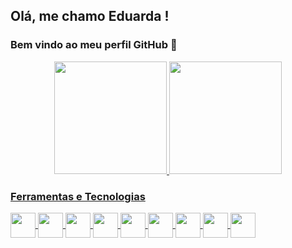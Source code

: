 ## Olá, me chamo Eduarda ! 
### Bem vindo ao meu perfil GitHub 👋

<div align="center">
<a href="https://github.com/eduardaisabele">
<img height="180em" src="https://github-readme-stats.vercel.app/api/top-langs/?username=eduardaisabele&layout=compact&langs_count=7&theme=radical"/>
<img height="180em" src="https://github-readme-stats.vercel.app/api?username=eduardaisabele&show_icons=true&theme=radical&include_all_commits=true&count_private=true"/>
</div>

### Ferramentas e Tecnologias
  <div style="display: inline_block">
<img align="center" src="https://cdn.jsdelivr.net/gh/devicons/devicon/icons/html5/html5-original.svg" width="40" height="40"/>
<img align="center" src="https://cdn.jsdelivr.net/gh/devicons/devicon/icons/css3/css3-original.svg" width="40" height="40"/>
<img align="center" src="https://cdn.jsdelivr.net/gh/devicons/devicon/icons/javascript/javascript-original.svg" width="40" height="40"/>
<img align="center" src="https://cdn.jsdelivr.net/gh/devicons/devicon/icons/bulma/bulma-plain.svg" width="40" height="40"/>
<img align="center" src="https://cdn.jsdelivr.net/gh/devicons/devicon/icons/gimp/gimp-original.svg" width="40" height="40"/>
<img align="center" src="https://cdn.jsdelivr.net/gh/devicons/devicon/icons/visualstudio/visualstudio-plain.svg" width="40" height="40"/>
<img align="center" src="https://cdn.jsdelivr.net/gh/devicons/devicon/icons/git/git-original.svg" width="40" height="40"/>
<img align="center" src="https://cdn.jsdelivr.net/gh/devicons/devicon/icons/github/github-original.svg" width="40" height="40"/>
<img align="center" src="https://cdn.jsdelivr.net/gh/devicons/devicon/icons/google/google-original.svg" width="40" height="40"/>
  </div>
  
 
 
<!--
- 🔭 I’m currently working on ...
- 🌱 I’m currently learning ...
- 👯 I’m looking to collaborate on ...
- 🤔 I’m looking for help with ...
- 💬 Ask me about ...
- 📫 How to reach me: ...
- 😄 Pronouns: ...
- ⚡ Fun fact: ...
-->
